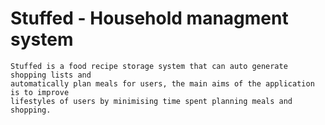 # Stuffed - Household managment system

    Stuffed is a food recipe storage system that can auto generate shopping lists and
    automatically plan meals for users, the main aims of the application is to improve
    lifestyles of users by minimising time spent planning meals and shopping.
